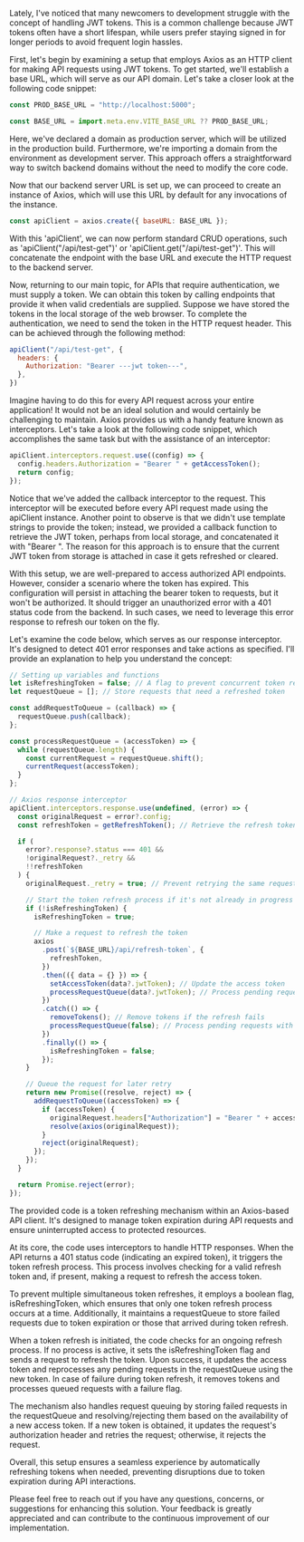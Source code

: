 Lately, I've noticed that many newcomers to development struggle with the concept of handling JWT tokens. This is a common challenge because JWT tokens often have a short lifespan, while users prefer staying signed in for longer periods to avoid frequent login hassles.

First, let's begin by examining a setup that employs Axios as an HTTP client for making API requests using JWT tokens. To get started, we'll establish a base URL, which will serve as our API domain. Let's take a closer look at the following code snippet:

```javascript
const PROD_BASE_URL = "http://localhost:5000";

const BASE_URL = import.meta.env.VITE_BASE_URL ?? PROD_BASE_URL;
```

Here, we've declared a domain as production server, which will be utilized in the production build. Furthermore, we're importing a domain from the environment as development server. This approach offers a straightforward way to switch backend domains without the need to modify the core code.

Now that our backend server URL is set up, we can proceed to create an instance of Axios, which will use this URL by default for any invocations of the instance.

```javascript
const apiClient = axios.create({ baseURL: BASE_URL });
```

With this 'apiClient', we can now perform standard CRUD operations, such as 'apiClient("/api/test-get")' or 'apiClient.get("/api/test-get")'. This will concatenate the endpoint with the base URL and execute the HTTP request to the backend server.

Now, returning to our main topic, for APIs that require authentication, we must supply a token. We can obtain this token by calling endpoints that provide it when valid credentials are supplied. Suppose we have stored the tokens in the local storage of the web browser. To complete the authentication, we need to send the token in the HTTP request header. This can be achieved through the following method:

```javascript
apiClient("/api/test-get", {
  headers: {
    Authorization: "Bearer ---jwt token---",
  },
})
```

Imagine having to do this for every API request across your entire application! It would not be an ideal solution and would certainly be challenging to maintain. Axios provides us with a handy feature known as interceptors. Let's take a look at the following code snippet, which accomplishes the same task but with the assistance of an interceptor:

```javascript
apiClient.interceptors.request.use((config) => {
  config.headers.Authorization = "Bearer " + getAccessToken();
  return config;
});
```

Notice that we've added the callback interceptor to the request. This interceptor will be executed before every API request made using the apiClient instance. Another point to observe is that we didn't use template strings to provide the token; instead, we provided a callback function to retrieve the JWT token, perhaps from local storage, and concatenated it with "Bearer ". The reason for this approach is to ensure that the current JWT token from storage is attached in case it gets refreshed or cleared.

With this setup, we are well-prepared to access authorized API endpoints. However, consider a scenario where the token has expired. This configuration will persist in attaching the bearer token to requests, but it won't be authorized. It should trigger an unauthorized error with a 401 status code from the backend. In such cases, we need to leverage this error response to refresh our token on the fly.

Let's examine the code below, which serves as our response interceptor. It's designed to detect 401 error responses and take actions as specified. I'll provide an explanation to help you understand the concept:

```javascript
// Setting up variables and functions
let isRefreshingToken = false; // A flag to prevent concurrent token refresh
let requestQueue = []; // Store requests that need a refreshed token

const addRequestToQueue = (callback) => {
  requestQueue.push(callback);
};

const processRequestQueue = (accessToken) => {
  while (requestQueue.length) {
    const currentRequest = requestQueue.shift();
    currentRequest(accessToken);
  }
};

// Axios response interceptor
apiClient.interceptors.response.use(undefined, (error) => {
  const originalRequest = error?.config;
  const refreshToken = getRefreshToken(); // Retrieve the refresh token

  if (
    error?.response?.status === 401 &&
    !originalRequest?._retry &&
    !!refreshToken
  ) {
    originalRequest._retry = true; // Prevent retrying the same request

    // Start the token refresh process if it's not already in progress
    if (!isRefreshingToken) {
      isRefreshingToken = true;

      // Make a request to refresh the token
      axios
        .post(`${BASE_URL}/api/refresh-token`, {
          refreshToken,
        })
        .then(({ data = {} }) => {
          setAccessToken(data?.jwtToken); // Update the access token
          processRequestQueue(data?.jwtToken); // Process pending requests
        })
        .catch(() => {
          removeTokens(); // Remove tokens if the refresh fails
          processRequestQueue(false); // Process pending requests with a failure flag
        })
        .finally(() => {
          isRefreshingToken = false;
        });
    }

    // Queue the request for later retry
    return new Promise((resolve, reject) => {
      addRequestToQueue((accessToken) => {
        if (accessToken) {
          originalRequest.headers["Authorization"] = "Bearer " + accessToken;
          resolve(axios(originalRequest));
        }
        reject(originalRequest);
      });
    });
  }

  return Promise.reject(error);
});
```

The provided code is a token refreshing mechanism within an Axios-based API client. It's designed to manage token expiration during API requests and ensure uninterrupted access to protected resources.

At its core, the code uses interceptors to handle HTTP responses. When the API returns a 401 status code (indicating an expired token), it triggers the token refresh process. This process involves checking for a valid refresh token and, if present, making a request to refresh the access token.

To prevent multiple simultaneous token refreshes, it employs a boolean flag, isRefreshingToken, which ensures that only one token refresh process occurs at a time. Additionally, it maintains a requestQueue to store failed requests due to token expiration or those that arrived during token refresh.

When a token refresh is initiated, the code checks for an ongoing refresh process. If no process is active, it sets the isRefreshingToken flag and sends a request to refresh the token. Upon success, it updates the access token and reprocesses any pending requests in the requestQueue using the new token. In case of failure during token refresh, it removes tokens and processes queued requests with a failure flag.

The mechanism also handles request queuing by storing failed requests in the requestQueue and resolving/rejecting them based on the availability of a new access token. If a new token is obtained, it updates the request's authorization header and retries the request; otherwise, it rejects the request.

Overall, this setup ensures a seamless experience by automatically refreshing tokens when needed, preventing disruptions due to token expiration during API interactions.


Please feel free to reach out if you have any questions, concerns, or suggestions for enhancing this solution. Your feedback is greatly appreciated and can contribute to the continuous improvement of our implementation.